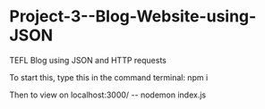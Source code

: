 # Project-3--Blog-Website-using-JSON
TEFL Blog using JSON and HTTP requests

To start this, type this in the command terminal:
npm i

Then to view on localhost:3000/  --
nodemon index.js
